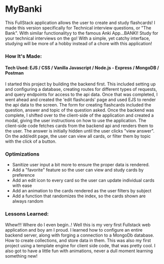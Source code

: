 # MyBanki
This FullStack application allows the user to create and study flashcards! I made this version specifically for Technical interview questions, or "The Bank". With similar functionalityy to the famous Anki App...BANKI! Study for your technical interviews on the go! With a simple, yet catchy interface, studying will be more of a hobby instead of a chore with this application!

<!--<p align="center">
  <img width="800" height="400" src="https://github.com/Dex-theDev/NYC-Stargazers/blob/main/nasapage.gif?raw=true">
</p>-->

### How It's Made:
#### Tech Used: EJS / CSS / Vanilla Javascript / Node.js - Express / MongoDB / Postman

I started this project by building the backend first. This included setting up and configuring a database, creating routes for different types of requests, and query endpoints for access to the api data. Once that was completed, I went ahead and created the 'edit flashcards' page and used EJS to render the api data to the screen. The form for creating flashcards included the question, answer and topic of the question asked. Once the backend was complete, I shifted over to the client-side of the application and created a modal, giving the user instructions on how to use the application. The client-side code fetches cards from the backend api and renders them to the user. The answer is initially hidden until the user clicks "view answer". On the add/edit page, the user can view all cards, or filter them by topic with the click of a button. 
  
### Optimizations

- Sanitize user input a bit more to ensure the proper data is rendered. 
- Add a "favorite" feature so the user can view and study cards by preference
- Add an edit icon to every card so the user can update individual cards with ease
- Add an animation to the cards rendered as the user filters by subject
- Add a function that randomizes the index, so the cards shown are always random

 
### Lessons Learned:

Whew!!! Where do I even begin..! Well this is my very first Fullstack web application and boy am I proud. I learned how to configure an entire backend server, along with forging a connection to a MongoDb database. How to create collections, and store data in them. This was also my first project using a template engine for client side code, that was pretty cool. I also got to have a little fun with animations, never a dull moment learning something new!
  
  
